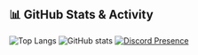 ## 📊 GitHub Stats & Activity

![Top Langs](https://github-readme-stats.vercel.app/api/top-langs/?username=tandstik&layout=compact&theme=radical)
![GitHub stats](https://github-readme-stats.vercel.app/api?username=tandstik&show_icons=true&theme=radical)
[![Discord Presence](https://lanyard.cnrad.dev/api/1029397778771738625)](https://discord.com/users/1029397778771738625)
